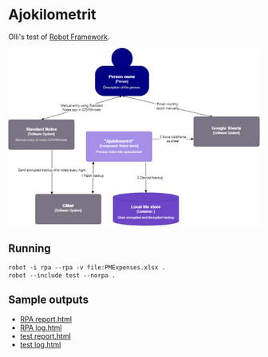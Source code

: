 # Ajokilometrit

Olli's test of [Robot Framework](https://robotframework.org/).

![alt text](doc/images/Ajokilometrit.drawio.png)

## Running

```
robot -i rpa --rpa -v file:PMExpenses.xlsx .
robot --include test --norpa .
```

## Sample outputs

- [RPA report.html](doc/sample-outputs/RPA/report.html)
- [RPA log.html](doc/sample-outputs/RPA/log.html)
- [test report.html](doc/sample-outputs/test/report.html)
- [test log.html](doc/sample-outputs/test/log.html)